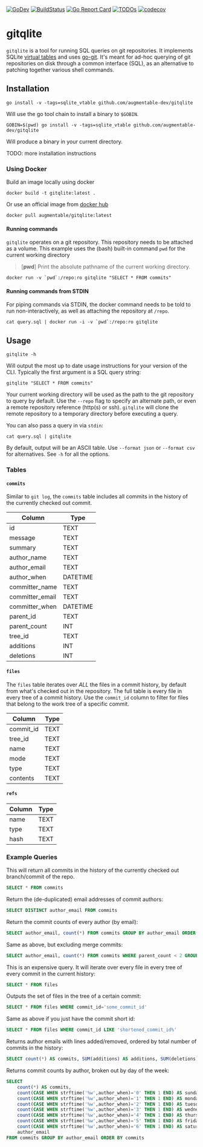 [![GoDev](https://img.shields.io/static/v1?label=godev&message=reference&color=00add8)](https://pkg.go.dev/github.com/augmentable-dev/gitqlite)
[![BuildStatus](https://github.com/augmentable-dev/gitqlite/workflows/tests/badge.svg)](https://github.com/augmentable-dev/gitqlite/actions?workflow=tests)
[![Go Report Card](https://goreportcard.com/badge/github.com/augmentable-dev/gitqlite)](https://goreportcard.com/report/github.com/augmentable-dev/gitqlite)
[![TODOs](https://badgen.net/https/api.tickgit.com/badgen/github.com/augmentable-dev/gitqlite)](https://www.tickgit.com/browse?repo=github.com/augmentable-dev/gitqlite)
[![codecov](https://codecov.io/gh/augmentable-dev/gitqlite/branch/master/graph/badge.svg)](https://codecov.io/gh/augmentable-dev/gitqlite)


# gitqlite

`gitqlite` is a tool for running SQL queries on git repositories.
It implements SQLite [virtual tables](https://www.sqlite.org/vtab.html) and uses [go-git](https://github.com/go-git/go-git).
It's meant for ad-hoc querying of git repositories on disk through a common interface (SQL), as an alternative to patching together various shell commands.

## Installation

```
go install -v -tags=sqlite_vtable github.com/augmentable-dev/gitqlite
```

Will use the go tool chain to install a binary to `$GOBIN`.

```
GOBIN=$(pwd) go install -v -tags=sqlite_vtable github.com/augmentable-dev/gitqlite
```

Will produce a binary in your current directory.

TODO: more installation instructions

### Using Docker

Build an image locally using docker

```
docker build -t gitqlite:latest .
```

Or use an official image from [docker hub](https://hub.docker.com/repository/docker/augmentable/gitqlite)

```
docker pull augmentable/gitqlite:latest
```

#### Running commands

`gitqlite` operates on a git repository. This repository needs to be attached as a volume. This example uses the (bash) built-in command `pwd` for the current working directory

> [**pwd**] Print the absolute pathname of the current working directory.

```
docker run -v `pwd`:/repo:ro gitqlite "SELECT * FROM commits"
```

#### Running commands from STDIN

For piping commands via STDIN, the docker command needs to be told to run non-interactively, as well as attaching the repository at `/repo`.

```
cat query.sql | docker run -i -v `pwd`:/repo:ro gitqlite
```

## Usage

```
gitqlite -h
```

Will output the most up to date usage instructions for your version of the CLI.
Typically the first argument is a SQL query string:

```
gitqlite "SELECT * FROM commits"
```

Your current working directory will be used as the path to the git repository to query by default.
Use the `--repo` flag to specify an alternate path, or even a remote repository reference (http(s) or ssh).
`gitqlite` will clone the remote repository to a temporary directory before executing a query.

You can also pass a query in via `stdin`:

```
cat query.sql | gitqlite
```

By default, output will be an ASCII table.
Use `--format json` or `--format csv` for alternatives.
See `-h` for all the options.

### Tables

#### `commits`

Similar to `git log`, the `commits` table includes all commits in the history of the currently checked out commit.

| Column          | Type     |
|-----------------|----------|
| id              | TEXT     |
| message         | TEXT     |
| summary         | TEXT     |
| author_name     | TEXT     |
| author_email    | TEXT     |
| author_when     | DATETIME |
| committer_name  | TEXT     |
| committer_email | TEXT     |
| committer_when  | DATETIME |
| parent_id       | TEXT     |
| parent_count    | INT      |
| tree_id         | TEXT     |
| additions       | INT      |
| deletions       | INT      |

#### `files`

The `files` table iterates over _ALL_ the files in a commit history, by default from what's checked out in the repository.
The full table is every file in every tree of a commit history.
Use the `commit_id` column to filter for files that belong to the work tree of a specific commit.

| Column    | Type |
|-----------|------|
| commit_id | TEXT |
| tree_id   | TEXT |
| name      | TEXT |
| mode      | TEXT |
| type      | TEXT |
| contents  | TEXT |

#### `refs`

| Column | Type |
|--------|------|
| name   | TEXT |
| type   | TEXT |
| hash   | TEXT |

### Example Queries

This will return all commits in the history of the currently checked out branch/commit of the repo.
```sql
SELECT * FROM commits
```

Return the (de-duplicated) email addresses of commit authors:
```sql
SELECT DISTINCT author_email FROM commits
```

Return the commit counts of every author (by email):
```sql
SELECT author_email, count(*) FROM commits GROUP BY author_email ORDER BY count(*) DESC
```

Same as above, but excluding merge commits:
```sql
SELECT author_email, count(*) FROM commits WHERE parent_count < 2 GROUP BY author_email ORDER BY count(*) DESC
```

This is an expensive query.
It will iterate over every file in every tree of every commit in the current history:
```sql
SELECT * FROM files
```


Outputs the set of files in the tree of a certain commit:
```sql
SELECT * FROM files WHERE commit_id='some_commit_id'
```


Same as above if you just have the commit short id:
```sql
SELECT * FROM files WHERE commit_id LIKE 'shortened_commit_id%'
```


Returns author emails with lines added/removed, ordered by total number of commits in the history:
```sql
SELECT count(*) AS commits, SUM(additions) AS additions, SUM(deletions) AS  deletions, author_email FROM commits GROUP BY author_email ORDER BY commits
```



Returns commit counts by author, broken out by day of the week:

```sql
SELECT
    count(*) AS commits,
    count(CASE WHEN strftime('%w',author_when)='0' THEN 1 END) AS sunday,
    count(CASE WHEN strftime('%w',author_when)='1' THEN 1 END) AS monday,
    count(CASE WHEN strftime('%w',author_when)='2' THEN 1 END) AS tuesday,
    count(CASE WHEN strftime('%w',author_when)='3' THEN 1 END) AS wednesday,
    count(CASE WHEN strftime('%w',author_when)='4' THEN 1 END) AS thursday,
    count(CASE WHEN strftime('%w',author_when)='5' THEN 1 END) AS friday,
    count(CASE WHEN strftime('%w',author_when)='6' THEN 1 END) AS saturday,
    author_email
FROM commits GROUP BY author_email ORDER BY commits
```
